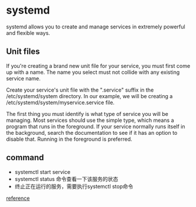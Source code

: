 
# systemd

systemd allows you to create and manage services in extremely powerful and flexible ways. 

## Unit files

If you're creating a brand new unit file for your service, you must first come up with a name. The name you select must not collide with any existing service name.

Create your service's unit file with the ".service" suffix in the /etc/systemd/system directory. In our example, we will be creating a /etc/systemd/system/myservice.service file.

The first thing you must identify is what type of service you will be managing. Most services should use the simple type, which means a program that runs in the foreground. If your service normally runs itself in the background, search the documentation to see if it has an option to disable that. Running in the foreground is preferred.

## command 

- systemctl start service
- systemctl status 命令查看一下该服务的状态
- 终止正在运行的服务，需要执行systemctl stop命令

[reference](https://www.ruanyifeng.com/blog/2016/03/systemd-tutorial-part-two.html)